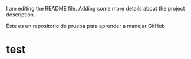 I am editing the README file. Adding some more details about the project description.

Este es un repositorio de prueba para aprender a manejar GitHub


# test
